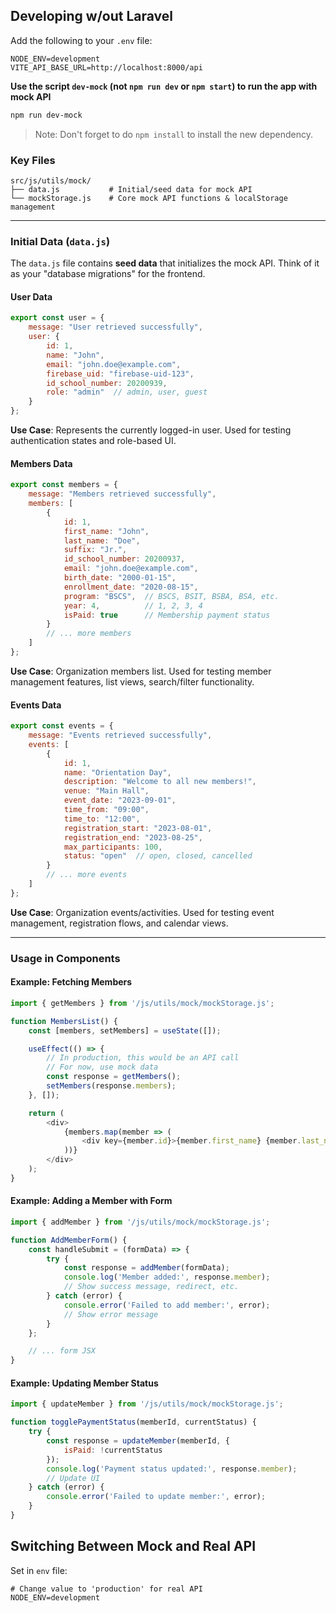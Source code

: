 ## Developing w/out Laravel

Add the following to your `.env` file:
```env
NODE_ENV=development
VITE_API_BASE_URL=http://localhost:8000/api
```

**Use the script `dev-mock` (not `npm run dev` or `npm start`) to run the app with mock API**
```bash
npm run dev-mock
```

> Note: Don't forget to do `npm install` to install the new dependency.

### Key Files
```
src/js/utils/mock/
├── data.js           # Initial/seed data for mock API
└── mockStorage.js    # Core mock API functions & localStorage management
```

---

### Initial Data (`data.js`)

The `data.js` file contains **seed data** that initializes the mock API. Think of it as your "database migrations" for the frontend.

#### User Data
```javascript
export const user = {
    message: "User retrieved successfully",
    user: {
        id: 1,
        name: "John",
        email: "john.doe@example.com",
        firebase_uid: "firebase-uid-123",
        id_school_number: 20200939,
        role: "admin"  // admin, user, guest
    }
};
```

**Use Case**: Represents the currently logged-in user. Used for testing authentication states and role-based UI.

#### Members Data
```javascript
export const members = {
    message: "Members retrieved successfully",
    members: [
        {
            id: 1,
            first_name: "John",
            last_name: "Doe",
            suffix: "Jr.",
            id_school_number: 20200937,
            email: "john.doe@example.com",
            birth_date: "2000-01-15",
            enrollment_date: "2020-08-15",
            program: "BSCS",  // BSCS, BSIT, BSBA, BSA, etc.
            year: 4,          // 1, 2, 3, 4
            isPaid: true      // Membership payment status
        }
        // ... more members
    ]
};
```

**Use Case**: Organization members list. Used for testing member management features, list views, search/filter functionality.

#### Events Data
```javascript
export const events = {
    message: "Events retrieved successfully",
    events: [
        {
            id: 1,
            name: "Orientation Day",
            description: "Welcome to all new members!",
            venue: "Main Hall",
            event_date: "2023-09-01",
            time_from: "09:00",
            time_to: "12:00",
            registration_start: "2023-08-01",
            registration_end: "2023-08-25",
            max_participants: 100,
            status: "open"  // open, closed, cancelled
        }
        // ... more events
    ]
};
```

**Use Case**: Organization events/activities. Used for testing event management, registration flows, and calendar views.

---

### Usage in Components

#### Example: Fetching Members

```javascript
import { getMembers } from '/js/utils/mock/mockStorage.js';

function MembersList() {
    const [members, setMembers] = useState([]);

    useEffect(() => {
        // In production, this would be an API call
        // For now, use mock data
        const response = getMembers();
        setMembers(response.members);
    }, []);

    return (
        <div>
            {members.map(member => (
                <div key={member.id}>{member.first_name} {member.last_name}</div>
            ))}
        </div>
    );
}
```

#### Example: Adding a Member with Form

```javascript
import { addMember } from '/js/utils/mock/mockStorage.js';

function AddMemberForm() {
    const handleSubmit = (formData) => {
        try {
            const response = addMember(formData);
            console.log('Member added:', response.member);
            // Show success message, redirect, etc.
        } catch (error) {
            console.error('Failed to add member:', error);
            // Show error message
        }
    };

    // ... form JSX
}
```

#### Example: Updating Member Status

```javascript
import { updateMember } from '/js/utils/mock/mockStorage.js';

function togglePaymentStatus(memberId, currentStatus) {
    try {
        const response = updateMember(memberId, {
            isPaid: !currentStatus
        });
        console.log('Payment status updated:', response.member);
        // Update UI
    } catch (error) {
        console.error('Failed to update member:', error);
    }
}
```

## Switching Between Mock and Real API
Set in `env` file:
```env
# Change value to 'production' for real API
NODE_ENV=development 
```